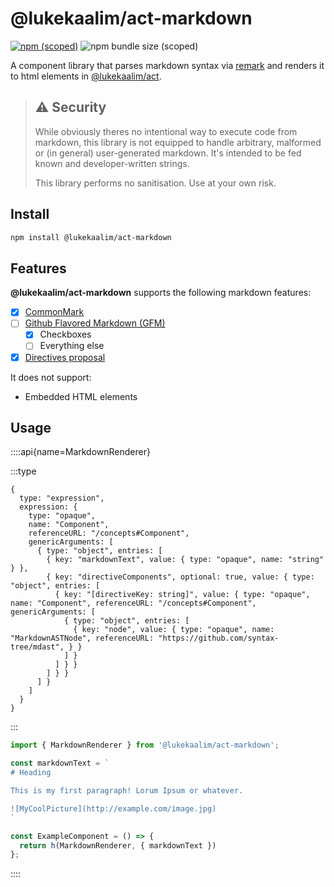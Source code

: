# @lukekaalim/act-markdown

[![npm (scoped)](https://img.shields.io/npm/v/@lukekaalim/act-markdown)](https://www.npmjs.com/package/@lukekaalim/act-markdown)
![npm bundle size (scoped)](https://img.shields.io/bundlephobia/minzip/@lukekaalim/act-markdown)

A component library that parses markdown syntax via [remark](https://github.com/remarkjs/remark)
and renders it to html elements in [@lukekaalim/act](https://act.luke.kaal.im).

> ## ⚠️ Security
> 
> While obviously theres no intentional way to execute code from markdown, this
> library is not equipped to handle arbitrary, malformed or (in general) user-generated
> markdown. It's intended to be fed known and developer-written strings.
>
> This library performs no sanitisation. Use at your own risk.

## Install
```bash
npm install @lukekaalim/act-markdown
```

## Features
**@lukekaalim/act-markdown** supports the following markdown features:
  - [X] [CommonMark](https://commonmark.org/)
  - [ ] [Github Flavored Markdown (GFM)](https://github.github.com/gfm)
    - [X] Checkboxes
    - [ ] Everything else
  - [X] [Directives proposal](https://talk.commonmark.org/t/generic-directives-plugins-syntax/444)

It does not support:
  - Embedded HTML elements

## Usage

::::api{name=MarkdownRenderer}

:::type
```
{
  type: "expression",
  expression: {
    type: "opaque",
    name: "Component",
    referenceURL: "/concepts#Component",
    genericArguments: [
      { type: "object", entries: [
        { key: "markdownText", value: { type: "opaque", name: "string" } },
        { key: "directiveComponents", optional: true, value: { type: "object", entries: [
          { key: "[directiveKey: string]", value: { type: "opaque", name: "Component", referenceURL: "/concepts#Component", genericArguments: [
            { type: "object", entries: [
              { key: "node", value: { type: "opaque", name: "MarkdownASTNode", referenceURL: "https://github.com/syntax-tree/mdast", } }
            ] }
          ] } }
        ] } }
      ] }
    ]
  }
}
```
:::

```ts
import { MarkdownRenderer } from '@lukekaalim/act-markdown';

const markdownText = `
# Heading

This is my first paragraph! Lorum Ipsum or whatever.

![MyCoolPicture](http://example.com/image.jpg)
`

const ExampleComponent = () => {
  return h(MarkdownRenderer, { markdownText })
};
```

::::